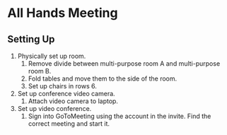 # All Hands Meeting

## Setting Up

1. Physically set up room.
   1. Remove divide between multi-purpose room A and multi-purpose room B.
   1. Fold tables and move them to the side of the room.
   1. Set up chairs in rows 6.
1. Set up conference video camera.
   1. Attach video camera to laptop.
1. Set up video conference.
   1. Sign into GoToMeeting using the account in the invite. Find the correct meeting and start it.

